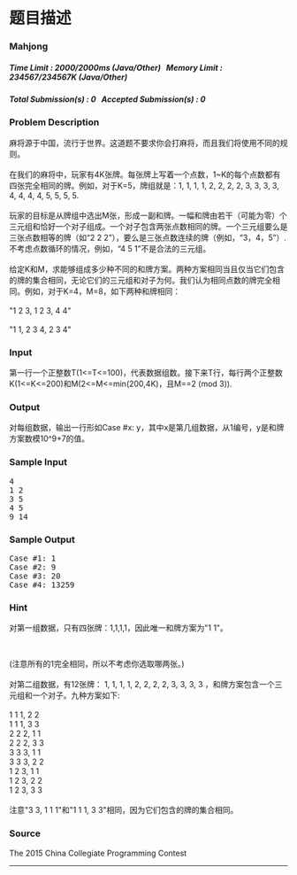 # 题目描述


<div id="content">
<h3>
Mahjong
</h3>
<h5>
Time Limit : 2000/2000ms (Java/Other)   Memory Limit : 234567/234567K (Java/Other)
</h5>
<h5>
Total Submission(s) : 0   Accepted Submission(s) : 0
</h5>
<h3 onclick="ObjFolder(&#39;procon&#39;)">
Problem Description
</h3>
<div id="procon">
麻将源于中国，流行于世界。这道题不要求你会打麻将，而且我们将使用不同的规则。<br/>
<br/>
在我们的麻将中，玩家有4K张牌。每张牌上写着一个点数，1~K的每个点数都有四张完全相同的牌。例如，对于K=5，牌组就是：1, 1, 1, 1, 2, 2, 2, 2, 3, 3, 3, 3, 4, 4, 4, 4, 5, 5, 5, 5.<br/>
<br/>
玩家的目标是从牌组中选出M张，形成一副和牌。一幅和牌由若干（可能为零）个三元组和恰好一个对子组成。一个对子包含两张点数相同的牌。一个三元组要么是三张点数相等的牌（如“2 2 2”），要么是三张点数连续的牌（例如，“3，4，5”）.不考虑点数循环的情况，例如，“4 5 1”不是合法的三元组。<br/>
<br/>
给定K和M，求能够组成多少种不同的和牌方案。两种方案相同当且仅当它们包含的牌的集合相同，无论它们的三元组和对子为何。我们认为相同点数的牌完全相同。例如，对于K=4，M=8，如下两种和牌相同：<br/>
<br/>
&#34;1 2 3, 1 2 3, 4 4&#34;<br/>
<br/>
&#34;1 1, 2 3 4, 2 3 4&#34;
</div>
<h3 onclick="ObjFolder(&#39;proinput&#39;)">
Input
</h3>
<div id="proinput">
第一行一个正整数T(1&lt;=T&lt;=100)，代表数据组数。接下来T行，每行两个正整数K(1&lt;=K&lt;=200)和M(2&lt;=M&lt;=min(200,4K)，且M==2 (mod 3)).
</div>
<h3 onclick="ObjFolder(&#39;prooutput&#39;)">
Output
</h3>
<div id="prooutput">
对每组数据，输出一行形如Case #x: y，其中x是第几组数据，从1编号，y是和牌方案数模10^9+7的值。
</div>
<h3 onclick="ObjFolder(&#39;prosamplein&#39;)">
Sample Input
</h3>
<div id="prosamplein">
<pre>4
1 2
3 5
4 5
9 14</pre>
</div>
<h3 onclick="ObjFolder(&#39;prosampleout&#39;)">
Sample Output
</h3>
<div id="prosampleout">
<pre>Case #1: 1
Case #2: 9
Case #3: 20
Case #4: 13259</pre>
</div>
<h3 onclick="ObjFolder(&#39;prohint&#39;)">
Hint
</h3>
<div id="prohint">
对第一组数据，只有四张牌：1,1,1,1，因此唯一和牌方案为&#34;1 1&#34;。<br/>
<p>
  
</p>
(注意所有的1完全相同，所以不考虑你选取哪两张。)<br/>
<br/>
对第二组数据，有12张牌： 1, 1, 1, 1, 2, 2, 2, 2, 3, 3, 3, 3 ，和牌方案包含一个三元组和一个对子。九种方案如下:<br/>
<br/>
1 1 1, 2 2<br/>
1 1 1, 3 3<br/>
2 2 2, 1 1<br/>
2 2 2, 3 3<br/>
3 3 3, 1 1<br/>
3 3 3, 2 2<br/>
1 2 3, 1 1<br/>
1 2 3, 2 2<br/>
1 2 3, 3 3<br/>
<br/>
注意&#34;3 3, 1 1 1&#34;和&#34;1 1 1, 3 3&#34;相同，因为它们包含的牌的集合相同。
</div>
<h3 onclick="ObjFolder(&#39;prosource&#39;)">
Source
</h3>
<div id="prosource">
The 2015 China Collegiate Programming Contest
</div>
<hr color="#1A5CC8" size="1"/>
</div>
